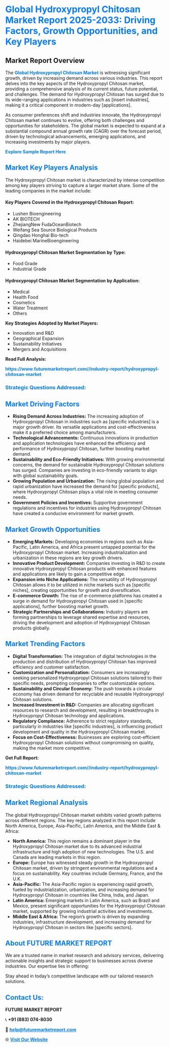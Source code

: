 <h1 style="color: #007BFF;">Global Hydroxypropyl Chitosan Market Report 2025-2033: Driving Factors, Growth Opportunities, and Key Players</h1>

<section id="overview">
<h2>Market Report Overview</h2>
<p>The <a href="https://www.futuremarketreport.com//industry-report/hydroxypropyl-chitosan-market" style="color: #007BFF; text-decoration: none;"><strong>Global Hydroxypropyl Chitosan Market</strong></a> is witnessing significant growth, driven by increasing demand across various industries. This report delves into the key aspects of the Hydroxypropyl Chitosan market, providing a comprehensive analysis of its current status, future potential, and challenges. The demand for Hydroxypropyl Chitosan has surged due to its wide-ranging applications in industries such as [insert industries], making it a critical component in modern-day [applications].</p>
<p>As consumer preferences shift and industries innovate, the Hydroxypropyl Chitosan market continues to evolve, offering both challenges and opportunities for stakeholders. The global market is expected to expand at a substantial compound annual growth rate (CAGR) over the forecast period, driven by technological advancements, emerging applications, and increasing investments by major players.</p>
</section>

<section id="overview">
<p><a href="https://www.futuremarketreport.com//request-sample/reportId=49074" style="color: #007BFF; text-decoration: none;"><strong>Explore Sample Report Here</strong></a></p>
</section>

<section id="key-players">
<h2 style="color: #007BFF;">Market Key Players Analysis</h2>
<p>The Hydroxypropyl Chitosan market is characterized by intense competition among key players striving to capture a larger market share. Some of the leading companies in the market include:</p>
<h4>Key Players Covered in the Hydroxypropyl Chitosan Report:</h4>
<ul><li>Lushen Bioengineering</li><li>AK BIOTECH</li><li>ZhejiangNew FudaOceanBiotech</li><li>Weifang Sea Source Biological Products</li><li>Qingdao Honghai Bio-tech</li><li>Haidebei MarineBioengineering</li></ul>
<h4>Hydroxypropyl Chitosan Market Segmentation by Type:</h4>
<ul><li>Food Grade</li><li>Industrial Grade</li></ul>

<h4>Hydroxypropyl Chitosan Market Segmentation by Application:</h4>
<ul><li>Medical</li><li>Health Food</li><li>Cosmetics</li><li>Water Treatment</li><li>Others</li></ul>
<p><strong>Key Strategies Adopted by Market Players:</strong></p>
<ul>
<li>Innovation and R&D</li>
<li>Geographical Expansion</li>
<li>Sustainability Initiatives</li>
<li>Mergers and Acquisitions</li>
</ul>
</section>

<section>
<p><strong>Read Full Analysis: </strong></p><a href="https://www.futuremarketreport.com//industry-report/hydroxypropyl-chitosan-market" style="color: #007BFF; text-decoration: none;"><strong>https://www.futuremarketreport.com//industry-report/hydroxypropyl-chitosan-market</strong></a>
<h3 style="color: #007BFF;">Strategic Questions Addressed:</h3>
</section>

<section id="driving-factors">
<h2 style="color: #007BFF;">Market Driving Factors</h2>
<ul>
<li><strong>Rising Demand Across Industries:</strong> The increasing adoption of Hydroxypropyl Chitosan in industries such as [specific industries] is a major growth driver. Its versatile applications and cost-effectiveness make it a preferred choice among manufacturers.</li>
<li><strong>Technological Advancements:</strong> Continuous innovations in production and application technologies have enhanced the efficiency and performance of Hydroxypropyl Chitosan, further boosting market demand.</li>
<li><strong>Sustainability and Eco-Friendly Initiatives:</strong> With growing environmental concerns, the demand for sustainable Hydroxypropyl Chitosan solutions has surged. Companies are investing in eco-friendly variants to align with global sustainability goals.</li>
<li><strong>Growing Population and Urbanization:</strong> The rising global population and rapid urbanization have increased the demand for [specific products], where Hydroxypropyl Chitosan plays a vital role in meeting consumer needs.</li>
<li><strong>Government Policies and Incentives:</strong> Supportive government regulations and incentives for industries using Hydroxypropyl Chitosan have created a conducive environment for market growth.</li>
</ul>
</section>

<section id="growth-opportunities">
<h2 style="color: #007BFF;">Market Growth Opportunities</h2>
<ul>
<li><strong>Emerging Markets:</strong> Developing economies in regions such as Asia-Pacific, Latin America, and Africa present untapped potential for the Hydroxypropyl Chitosan market. Increasing industrialization and urbanization in these regions are key growth drivers.</li>
<li><strong>Innovative Product Development:</strong> Companies investing in R&D to create innovative Hydroxypropyl Chitosan products with enhanced features and applications are likely to gain a competitive edge.</li>
<li><strong>Expansion into Niche Applications:</strong> The versatility of Hydroxypropyl Chitosan allows it to be utilized in niche markets such as [specific niches], creating opportunities for growth and diversification.</li>
<li><strong>E-commerce Growth:</strong> The rise of e-commerce platforms has created a surge in demand for Hydroxypropyl Chitosan used in [specific applications], further boosting market growth.</li>
<li><strong>Strategic Partnerships and Collaborations:</strong> Industry players are forming partnerships to leverage shared expertise and resources, driving the development and adoption of Hydroxypropyl Chitosan products globally.</li>
</ul>
</section>

<section id="trending-factors">
<h2 style="color: #007BFF;">Market Trending Factors</h2>
<ul>
<li><strong>Digital Transformation:</strong> The integration of digital technologies in the production and distribution of Hydroxypropyl Chitosan has improved efficiency and customer satisfaction.</li>
<li><strong>Customization and Personalization:</strong> Consumers are increasingly seeking personalized Hydroxypropyl Chitosan solutions tailored to their specific needs, prompting companies to offer customizable options.</li>
<li><strong>Sustainability and Circular Economy:</strong> The push towards a circular economy has driven demand for recyclable and reusable Hydroxypropyl Chitosan solutions.</li>
<li><strong>Increased Investment in R&D:</strong> Companies are allocating significant resources to research and development, resulting in breakthroughs in Hydroxypropyl Chitosan technology and applications.</li>
<li><strong>Regulatory Compliance:</strong> Adherence to strict regulatory standards, particularly in industries like [specific industries], is influencing product development and quality in the Hydroxypropyl Chitosan market.</li>
<li><strong>Focus on Cost-Effectiveness:</strong> Businesses are exploring cost-efficient Hydroxypropyl Chitosan solutions without compromising on quality, making the market more competitive.</li>
</ul>
</section>

<section>
<p><strong>Get Full Report: </strong></p><a href="https://www.futuremarketreport.com//industry-report/hydroxypropyl-chitosan-market" style="color: #007BFF; text-decoration: none;"><strong>https://www.futuremarketreport.com//industry-report/hydroxypropyl-chitosan-market</strong></a>
<h3 style="color: #007BFF;">Strategic Questions Addressed:</h3>
</section>


<section id="regional-analysis">
<h2 style="color: #007BFF;">Market Regional Analysis</h2>
<p>The global Hydroxypropyl Chitosan market exhibits varied growth patterns across different regions. The key regions analyzed in this report include North America, Europe, Asia-Pacific, Latin America, and the Middle East & Africa:</p>
<ul>
<li><strong>North America:</strong> This region remains a dominant player in the Hydroxypropyl Chitosan market due to its advanced industrial infrastructure and high adoption of new technologies. The U.S. and Canada are leading markets in this region.</li>
<li><strong>Europe:</strong> Europe has witnessed steady growth in the Hydroxypropyl Chitosan market, driven by stringent environmental regulations and a focus on sustainability. Key countries include Germany, France, and the U.K.</li>
<li><strong>Asia-Pacific:</strong> The Asia-Pacific region is experiencing rapid growth, fueled by industrialization, urbanization, and increasing demand for Hydroxypropyl Chitosan in countries like China, India, and Japan.</li>
<li><strong>Latin America:</strong> Emerging markets in Latin America, such as Brazil and Mexico, present significant opportunities for the Hydroxypropyl Chitosan market, supported by growing industrial activities and investments.</li>
<li><strong>Middle East & Africa:</strong> The region’s growth is driven by expanding industries, infrastructure development, and increasing demand for Hydroxypropyl Chitosan in sectors like [specific sectors].</li>
</ul>
</section>

<footer>
<h2 style="color: #007BFF;">About FUTURE MARKET REPORT</h2>
<p>We are a trusted name in market research and advisory services, delivering actionable insights and strategic support to businesses across diverse industries. Our expertise lies in offering:</p>

<p>Stay ahead in today’s competitive landscape with our tailored research solutions.</p>

<h2 style="color: #007BFF;">Contact Us:</h2>
<p><strong>FUTURE MARKET REPORT</strong></p>
<p>📞 <strong>+91 (883) 074-8030</strong></p>
<p>📧 <strong><a href="mailto:help@futuremarketreport.com" style="color: #007BFF;">help@futuremarketreport.com</a></strong></p>
<p>🌐 <strong><a href="https://www.futuremarketreport.com/" style="color: #007BFF;">Visit Our Website</a></strong></p>
</footer>